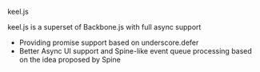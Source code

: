 keel.js

keel.js is a superset of Backbone.js with full async support

* Providing promise support based on underscore.defer
* Better Async UI support and Spine-like event queue processing based on the idea proposed by Spine

